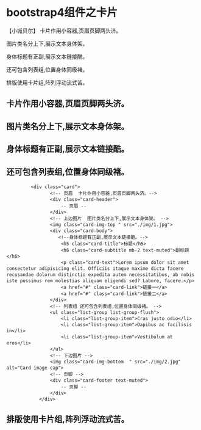 # bootstrap4组件之卡片
【小城贝尔】
卡片作用小容器,页眉页脚两头济。

图片类名分上下,展示文本身体架。

身体标题有正副,展示文本链接酷。

还可包含列表组,位置身体同级褚。

排版使用卡片组,阵列浮动流式苦。

## 卡片作用小容器,页眉页脚两头济。
## 图片类名分上下,展示文本身体架。
## 身体标题有正副,展示文本链接酷。
## 还可包含列表组,位置身体同级褚。

             <div class="card">
                    <!-- 页眉  卡片作用小容器,页眉页脚两头济。-->
                    <div class="card-header">
                        -- 页眉 --
                    </div>
                    <!-- 上边图片  图片类名分上下,展示文本身体架。 -->
                    <img class="card-img-top " src="./img/1.jpg">
                    <div class="card-body">
                       <!--身体标题有正副,展示文本链接酷。-->
                        <h5 class="card-title">标题</h5>
                        <h6 class="card-subtitle mb-2 text-muted">副标题</h6>
                        <p class="card-text">Lorem ipsum dolor sit amet consectetur adipisicing elit. Officiis itaque maxime dicta facere recusandae dolorum distinctio expedita autem necessitatibus, ab nobis iste possimus rem molestias aliquam eligendi sed? Labore, facere.</p>
                        <a href="#" class="card-link">链接一</a>
                        <a href="#" class="card-link">链接二</a>
                    </div>
                    <!-- 列表组 还可包含列表组,位置身体同级褚。 -->
                    <ul class="list-group list-group-flush">
                        <li class="list-group-item">Cras justo odio</li>
                        <li class="list-group-item">Dapibus ac facilisis in</li>
                        <li class="list-group-item">Vestibulum at eros</li>
                    </ul>
                    <!-- 下边图片 -->
                    <img class="card-img-bottom  " src="./img/2.jpg" alt="Card image cap">
                    <!-- 页脚 -->
                    <div class="card-footer text-muted">
                        -- 页脚 --
                    </div>
                </div>
## 排版使用卡片组,阵列浮动流式苦。
        


